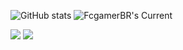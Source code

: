 <!--![dark_repo](https://github-readme-stats.vercel.app/api/pin/?username=FcgamerBR&repo=FcgamerBR&cache_seconds=86400&theme=dark)
![FcgamerBR's GitHub stats](https://github-readme-stats.vercel.app/api?username=FcgamerBR&show_icons=true&hide=contribs,prs&cache_seconds=86700&theme=dark)-->

![GitHub stats](https://github-readme-stats.vercel.app/api?username=FcgamerBR&show_icons=true&theme=dark&include_all_commits=true&count_private=true)
![FcgamerBR's Current](https://github-readme-streak-stats.herokuapp.com/?user=FcgamerBR&theme=dark&hide_border=false)

<div> 
  <a href = "mailto:fabricio.craftgamerbr22@gmail.com"><img src="https://img.shields.io/badge/-Gmail-%23333?style=for-the-badge&logo=gmail&logoColor=white" target="_blank"></a>
  <a href="https://www.linkedin.com/in/fabricio-santos-2b5b86236" target="_blank"><img src="https://img.shields.io/badge/-LinkedIn-%230077B5?style=for-the-badge&logo=linkedin&logoColor=white" target="_blank"></a>
</div>
